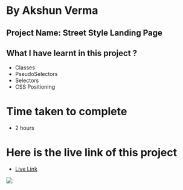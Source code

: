 # By Akshun Verma

## Project Name: Street Style Landing Page

## What I have learnt in this project ?
  - Classes
  - PseudoSelectors
  - Selectors
  - CSS Positioning

# Time taken to complete
- 2 hours

# Here is the live link of this project
- [Live Link](https://project14-ineuron45.netlify.app/)







![](https://img.shields.io/badge/HTML5-CSS3-orange)
